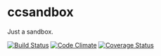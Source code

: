 ccsandbox
========

Just a sandbox.

[![Build Status](https://travis-ci.org/naoya/ccsandbox.png?branch=master)](https://travis-ci.org/naoya/ccsandbox)
[![Code Climate](https://codeclimate.com/repos/528ea21c56b10233b1037f3c/badges/c7db484cd666e281d22c/gpa.png)](https://codeclimate.com/repos/528ea21c56b10233b1037f3c/feed)
[![Coverage Status](https://coveralls.io/repos/naoya/ccsandbox/badge.png)](https://coveralls.io/r/naoya/ccsandbox)
